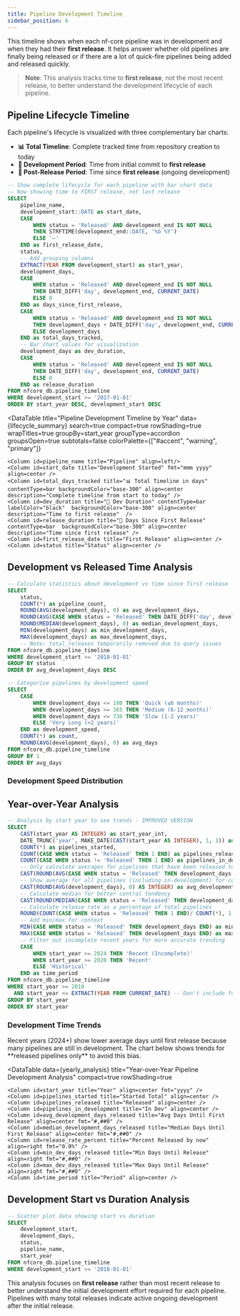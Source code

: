 ```yaml
---
title: Pipeline Development Timeline
sidebar_position: 6
---
```


This timeline shows when each nf-core pipeline was in development and when they had their **first release**. It helps answer whether old pipelines are finally being released or if there are a lot of quick-fire pipelines being added and released quickly.

> **Note**: This analysis tracks time to **first release**, not the most recent release, to better understand the development lifecycle of each pipeline.

## Pipeline Lifecycle Timeline

Each pipeline's lifecycle is visualized with three complementary bar charts:
- **📊 Total Timeline**: Complete tracked time from repository creation to today
- **🔨 Development Period**: Time from initial commit to **first release** 
- **🚀 Post-Release Period**: Time since **first release** (ongoing development)

```sql lifecycle_summary
-- Show complete lifecycle for each pipeline with bar chart data
-- Now showing time to FIRST release, not last release
SELECT 
    pipeline_name,
    development_start::DATE as start_date,
    CASE 
        WHEN status = 'Released' AND development_end IS NOT NULL 
        THEN STRFTIME(development_end::DATE, '%b %Y')
        ELSE '—'
    END as first_release_date,
    status,
    -- Add grouping columns
    EXTRACT(YEAR FROM development_start) as start_year,
    development_days,
    CASE 
        WHEN status = 'Released' AND development_end IS NOT NULL 
        THEN DATE_DIFF('day', development_end, CURRENT_DATE)
        ELSE 0
    END as days_since_first_release,
    CASE 
        WHEN status = 'Released' AND development_end IS NOT NULL 
        THEN development_days + DATE_DIFF('day', development_end, CURRENT_DATE)
        ELSE development_days
    END as total_days_tracked,
    -- Bar chart values for visualization
    development_days as dev_duration,
    CASE 
        WHEN status = 'Released' AND development_end IS NOT NULL 
        THEN DATE_DIFF('day', development_end, CURRENT_DATE)
        ELSE 0
    END as release_duration
FROM nfcore_db.pipeline_timeline
WHERE development_start >= '2017-01-01'
ORDER BY start_year DESC, development_start DESC
```

<DataTable 
    title="Pipeline Development Timeline by Year"
    data={lifecycle_summary} 
    search=true
    compact=true
    rowShading=true
    wrapTitles=true
    groupBy=start_year
    groupType=accordion
    groupsOpen=true
    subtotals=false
    colorPalette={["#accent", "warning", "primary"]}
>
    <Column id=pipeline_name title="Pipeline" align=left/>
    <Column id=start_date title="Development Started" fmt="mmm yyyy" align=center />
    <Column id=total_days_tracked title="📊 Total Timeline in days" contentType=bar backgroundColor="base-300" align=center description="Complete timeline from start to today" />
    <Column id=dev_duration title="🔨 Dev Duration" contentType=bar labelColor="black"  backgroundColor="base-300" align=center description="Time to first release"  />
    <Column id=release_duration title="🚀 Days Since First Release" contentType=bar  backgroundColor="base-300" align=center description="Time since first release" />
    <Column id=first_release_date title="First Release" align=center />
    <Column id=status title="Status" align=center />
</DataTable>

## Development vs Released Time Analysis

```sql duration_stats
-- Calculate statistics about development vs time since first release
SELECT 
    status,
    COUNT(*) as pipeline_count,
    ROUND(AVG(development_days), 0) as avg_development_days,
    ROUND(AVG(CASE WHEN status = 'Released' THEN DATE_DIFF('day', development_end, CURRENT_DATE) END), 0) as avg_days_since_first_release,
    ROUND(MEDIAN(development_days), 0) as median_development_days,
    MIN(development_days) as min_development_days,
    MAX(development_days) as max_development_days,
    -- Note: total_releases temporarily removed due to query issues
FROM nfcore_db.pipeline_timeline
WHERE development_start >= '2018-01-01'
GROUP BY status
ORDER BY avg_development_days DESC
```

<DataTable data={duration_stats} />

```sql quick_vs_slow
-- Categorize pipelines by development speed
SELECT 
    CASE 
        WHEN development_days <= 180 THEN 'Quick (≤6 months)'
        WHEN development_days <= 365 THEN 'Medium (6-12 months)'
        WHEN development_days <= 730 THEN 'Slow (1-2 years)'
        ELSE 'Very Long (>2 years)'
    END as development_speed,
    COUNT(*) as count,
    ROUND(AVG(development_days), 0) as avg_days
FROM nfcore_db.pipeline_timeline
GROUP BY 1
ORDER BY avg_days
```

### Development Speed Distribution

<BarChart 
    data={quick_vs_slow}
    x=development_speed
    y=count
    title="Pipeline Development Speed Distribution"
    xAxisTitle="Development Speed Category"
    yAxisTitle="Number of Pipelines"
    sort=false
/>

## Year-over-Year Analysis

```sql yearly_analysis
-- Analysis by start year to see trends - IMPROVED VERSION
SELECT 
    CAST(start_year AS INTEGER) as start_year_int,
    DATE_TRUNC('year', MAKE_DATE(CAST(start_year AS INTEGER), 1, 1)) as start_year,
    COUNT(*) as pipelines_started,
    COUNT(CASE WHEN status = 'Released' THEN 1 END) as pipelines_released,
    COUNT(CASE WHEN status != 'Released' THEN 1 END) as pipelines_in_development,
    -- Only calculate averages for pipelines that have been released to avoid skewing data
    CAST(ROUND(AVG(CASE WHEN status = 'Released' THEN development_days END), 0) AS INTEGER) as avg_development_days_released,
    -- Show average for all pipelines (including in-development) for comparison
    CAST(ROUND(AVG(development_days), 0) AS INTEGER) as avg_development_days_all,
    -- Calculate median for better central tendency
    CAST(ROUND(MEDIAN(CASE WHEN status = 'Released' THEN development_days END), 0) AS INTEGER) as median_development_days_released,
    -- Calculate release rate as a percentage of total pipelines
    ROUND(COUNT(CASE WHEN status = 'Released' THEN 1 END)/ COUNT(*), 1) as release_rate_percent,
    -- Add min/max for context
    MIN(CASE WHEN status = 'Released' THEN development_days END) as min_dev_days_released,
    MAX(CASE WHEN status = 'Released' THEN development_days END) as max_dev_days_released,
    -- Filter out incomplete recent years for more accurate trending
    CASE 
        WHEN start_year >= 2024 THEN 'Recent (Incomplete)'
        WHEN start_year >= 2020 THEN 'Recent'  
        ELSE 'Historical'
    END as time_period
FROM nfcore_db.pipeline_timeline
WHERE start_year >= 2018 
  AND start_year <= EXTRACT(YEAR FROM CURRENT_DATE) -- Don't include future years
GROUP BY start_year
ORDER BY start_year
```

### Development Time Trends

<Note>
Recent years (2024+) show lower average days until first release because many pipelines are still in development. The chart below shows trends for **released pipelines only** to avoid this bias.
</Note>

<LineChart 
    data={yearly_analysis}
    x=start_year
    y=avg_development_days_released
    title="Average Days Until First Release by Start Year"
    subtitle="Based on pipelines that have actually been released"
    xAxisTitle="Year Pipeline Development Started"
    yAxisTitle="Average Days Until First Release"
    yMin=0
    xFmt="yyyy"
    yFmt="0"
/>


<DataTable 
    data={yearly_analysis}
    title="Year-over-Year Pipeline Development Analysis"
    compact=true
    rowShading=true
>
    <Column id=start_year title="Year" align=center fmt="yyyy" />
    <Column id=pipelines_started title="Started Total" align=center />
    <Column id=pipelines_released title="Released" align=center />
    <Column id=pipelines_in_development title="In Dev" align=center />
    <Column id=avg_development_days_released title="Avg Days Until First Release" align=center fmt="#,##0" />
    <Column id=median_development_days_released title="Median Days Until First Release" align=center fmt="#,##0" />
    <Column id=release_rate_percent title="Percent Released by now" align=right fmt="0.0%" />
    <Column id=min_dev_days_released title="Min Days Until Release" align=right fmt="#,##0" />
    <Column id=max_dev_days_released title="Max Days Until Release" align=right fmt="#,##0" />
    <Column id=time_period title="Period" align=center />
</DataTable>

## Development Start vs Duration Analysis

```sql scatter_data
-- Scatter plot data showing start vs duration
SELECT 
    development_start,
    development_days,
    status,
    pipeline_name,
    start_year
FROM nfcore_db.pipeline_timeline
WHERE development_start >= '2018-01-01'
```

<ScatterPlot 
    data={scatter_data}
    x=development_start
    y=development_days
    series=status
    title="Development Start Date vs Duration"
    xAxisTitle="Development Start Date"
    yAxisTitle="Development Duration (Days)"
    legend=true
/>

<Alert status="warning">
This analysis focuses on <strong>first release</strong> rather than most recent release to better understand the initial development effort required for each pipeline. 
Pipelines with many total releases indicate active ongoing development after the initial release. 
</Alert>
